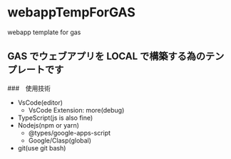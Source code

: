 # webappTempForGAS

webapp template for gas

## GAS でウェブアプリを LOCAL で構築する為のテンプレートです

###　使用技術

- VsCode(editor)
  - VsCode Extension: more(debug)
- TypeScript(js is also fine)
- Nodejs(npm or yarn)
  - @types/google-apps-script
  - Google/Clasp(global)
- git(use git bash)
